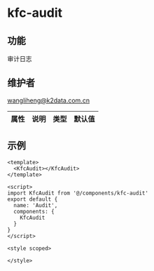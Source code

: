 # kfc-audit

## 功能
审计日志

## 维护者
wangliheng@k2data.com.cn

| 属性        | 说明     | 类型   | 默认值 |
| ----------- | -------- | ------ | ------ |

## 示例
```
<template>
  <KfcAudit></KfcAudit>
</template>

<script>
import KfcAudit from '@/components/kfc-audit'
export default {
  name: 'Audit',
  components: {
    KfcAudit
  }
}
</script>

<style scoped>

</style>


